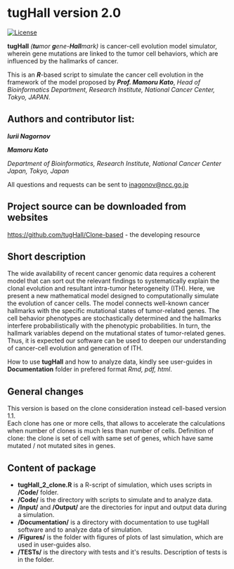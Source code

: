 tugHall version 2.0
====================

[![License](https://img.shields.io/badge/License-GPLv3-orange.svg)](https://github.com/tugHall/Clone-based/blob/master/LICENSE)


**tugHall** _(**tu**mor **g**ene-**Hall**mark)_ is cancer-cell evolution model simulator, wherein gene mutations are linked to the tumor cell behaviors, which are influenced by the hallmarks of cancer.

This is an _**R**_-based script to simulate the cancer cell evolution in the framework of the model proposed by _**Prof. Mamoru Kato**_,
_Head of Bioinformatics Department, Research Institute, National Cancer Center, Tokyo, JAPAN_.

Authors and contributor list:
---
_**Iurii Nagornov**_

_**Mamoru Kato**_

_Department of Bioinformatics, Research Institute, National Cancer Center Japan, Tokyo, Japan_

All questions and requests can be sent to inagonov@ncc.go.jp

Project source can be downloaded from websites  
--- 
https://github.com/tugHall/Clone-based  -  the developing resource

Short description
---
The wide availability of recent cancer genomic data requires a coherent model that can sort out the relevant findings to systematically explain the clonal evolution and resultant intra-tumor heterogeneity (ITH). Here, we present a new mathematical model designed to computationally simulate the evolution of cancer cells. The model connects well-known cancer hallmarks with the specific mutational states of tumor-related genes. The cell behavior phenotypes are stochastically determined and the hallmarks interfere probabilistically with the phenotypic probabilities. In turn, the hallmark variables depend on the mutational states of tumor-related genes. Thus, it is expected our software can be used to deepen our understanding of cancer-cell evolution and generation of ITH.

How to use **tugHall** and how to analyze data, kindly see user-guides in **Documentation** folder in prefered format *Rmd, pdf, html*.

General changes
---

This version is based on the clone consideration instead cell-based version 1.1.  
Each clone has one or more cells, that allows to accelerate the calculations when number of clones is much less than number of cells.
Definition of clone: the clone is set of cell with same set of genes, which have same mutated / not mutated sites in genes.


Content of package
---

* **tugHall_2_clone.R** is a R-script of simulation, which uses scripts in **/Code/** folder.
* **/Code/** is the directory with scripts to simulate and to analyze data. 
* **/Input/** and **/Output/** are the directories for input and output data during a simulation. 
* **/Documentation/** is a directory with documentation to use tugHall software and to analyze data of simulation.   
* **/Figures/** is the folder with figures of plots of last simulation, which are used in user-guides also. 
* **/TESTs/** is the directory with tests and it's results. Description of tests is in the folder. 


